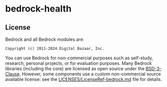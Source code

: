 # bedrock-health

## License

Bedrock and all Bedrock modules are:

    Copyright (c) 2011-2024 Digital Bazaar, Inc.

You can use Bedrock for non-commercial purposes such as self-study, research,
personal projects, or for evaluation purposes. Many Bedrock libraries (including
the core) are licensed as open source under the [BSD-3-Clause](LICENSE.md). However,
some components use a custom non-commercial source available license: see the
[LICENSES/LicenseRef-bedrock.md](LICENSES/LicenseRef-bedrock.md) file for details.
